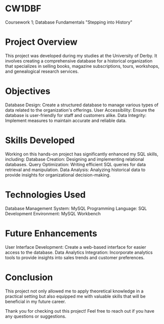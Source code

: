 # CW1DBF
Coursework 1; Database Fundamentals "Stepping into History"

# Project Overview

This project was developed during my studies at the University of Derby. It involves creating a comprehensive database for a historical organization that specializes in selling books, magazine subscriptions, tours, workshops, and genealogical research services.

# Objectives
Database Design: Create a structured database to manage various types of data related to the organization's offerings.
User Accessibility: Ensure the database is user-friendly for staff and customers alike.
Data Integrity: Implement measures to maintain accurate and reliable data.

# Skills Developed
Working on this hands-on project has significantly enhanced my SQL skills, including:
Database Creation: Designing and implementing relational databases.
Query Optimization: Writing efficient SQL queries for data retrieval and manipulation.
Data Analysis: Analyzing historical data to provide insights for organizational decision-making.

# Technologies Used
Database Management System: MySQL
Programming Language: SQL
Development Environment: MySQL Workbench

# Future Enhancements
User Interface Development: Create a web-based interface for easier access to the database.
Data Analytics Integration: Incorporate analytics tools to provide insights into sales trends and customer preferences.

# Conclusion
This project not only allowed me to apply theoretical knowledge in a practical setting but also equipped me with valuable skills that will be beneficial in my future career. 

Thank you for checking out this project! Feel free to reach out if you have any questions or suggestions.

